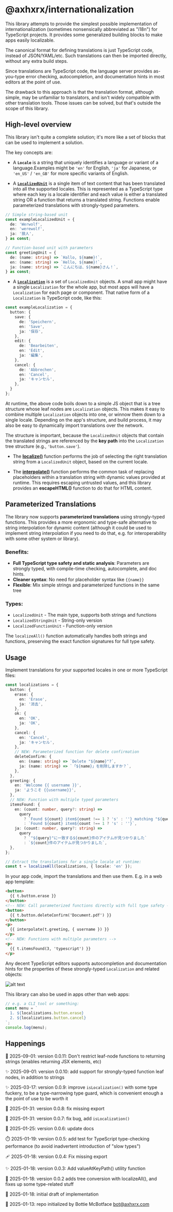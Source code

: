 # @axhxrx/internationalization

This library attempts to provide the simplest possible implementation of internationalization (sometimes nonsensically abbreviated as "i18n") for TypeScript projects. It provides some generalized building blocks to make apps easily localizable.

The canonical format for defining translations is just TypeScript code, instead of JSON/YAML/etc. Such translations can then be imported directly, without any extra build steps.

Since translations are TypeScript code, the language server provides as-you-type error checking, autocompletion, and documentation hints in most editors at the point of use.

The drawback to this approach is that the translation format, although simple, may be unfamiliar to translators, and isn't widely compatible with other translation tools. Those issues can be solved, but that's outside the scope of this library.

## High-level overview

This library isn't quite a complete solution; it's more like a set of blocks that can be used to implement a solution.

The key concepts are:

- A **`Locale`** is a string that uniquely identifies a language or variant of a language.Examples might be `'en'` for English, `'ja'` for Japanese, or `'en_US'` / `'en_GB'` for more specific variants of English.

- A [**`LocalizedUnit`**](./LocalizedUnit.ts) is a single item of text content that has been translated into all the supported locales. This is represented as a TypeScript type where each key is a locale identifier and each value is either a translated string OR a function that returns a translated string. Functions enable parameterized translations with strongly-typed parameters.

```ts
// Simple string-based unit
const exampleLocalizedUnit = {
  de: 'Werwolf',
  en: 'werewolf',
  ja: '狼人',
} as const;

// Function-based unit with parameters
const greetingUnit = {
  de: (name: string) => `Hallo, ${name}!`,
  en: (name: string) => `Hello, ${name}!`,
  ja: (name: string) => `こんにちは、${name}さん！`,
} as const;
```

- A [**`Localization`**](./Localization.ts) is a set of `LocalizedUnit` objects. A small app might have a single `Localization` for the whole app, but most apps will have a `Localization` for each page or component. That native form of a `Localization` is TypeScript code, like this:

```ts
const exampleLocalization = {
  button: {
    save: {
      de: 'Speichern',
      en: 'Save',
      ja: '保存',
    },
    edit: {
      de: 'Bearbeiten',
      en: 'Edit',
      ja: '編集',
    },
    cancel: {
      de: 'Abbrechen',
      en: 'Cancel',
      ja: 'キャンセル',
    },
  }
};
```

At runtime, the above code boils down to a simple JS object that is a tree structure whose leaf nodes are `Localization` objects. This makes it easy to combine multiple `Localization` objects into one, or winnow them down to a single locale. Depending on the app's structure, and build process, it may also be easy to dynamically import translations over the network.

The structure is important, because the `LocalizedUnit` objects that contain the translated strings are referenced by the **key path** into the `Localization` tree structure (e.g., `'button.save'`).

- The [**localize()**](./localize.ts) function performs the job of selecting the right translation string from a `LocalizedUnit` object, based on the current locale.

- The [**interpolate()**](./interpolate.ts) function performs the common task of replacing placeholders within a translation string with dynamic values provided at runtime. This requires escaping untrusted values, and this library provides an **escapeHTML()** function to do that for HTML content.

## Parameterized Translations

The library now supports **parameterized translations** using strongly-typed functions. This provides a more ergonomic and type-safe alternative to string interpolation for dynamic content (although it could be used to implement string interpolation if you need to do that, e.g. for interoperability with some other system or library).

### Benefits:
- **Full TypeScript type safety and static analysis**: Parameters are strongly typed, with compile-time checking, autocomplete, and doc hints.
- **Cleaner syntax**: No need for placeholder syntax like `{{name}}`
- **Flexible**: Mix simple strings and parameterized functions in the same tree

### Types:
- `LocalizedUnit` - The main type, supports both strings and functions
- `LocalizedStringUnit` - String-only version
- `LocalizedFunctionUnit` - Function-only version

The `localizeAll()` function automatically handles both strings and functions, preserving the exact function signatures for full type safety.

## Usage

Implement translations for your supported locales in one or more TypeScript files:

```ts
const localizations = {
  button: {
    erase: {
      en: 'Erase',
      ja: '消去',
    },
    ok: {
      en: 'OK',
      ja: 'OK',
    },
    cancel: {
      en: 'Cancel',
      ja: 'キャンセル',
    },
    // NEW: Parameterized function for delete confirmation
    deleteConfirm: {
      en: (name: string) => `Delete "${name}"?`,
      ja: (name: string) => `「${name}」を削除しますか？`,
    },
  },
  greeting: {
    en: 'Welcome {{ username }}',
    ja: 'ようこそ {{username}}',
  },
  // NEW: Function with multiple typed parameters
  itemsFound: {
    en: (count: number, query?: string) =>
      query
        ? `Found ${count} item${count !== 1 ? 's' : ''} matching "${query}"`
        : `Found ${count} item${count !== 1 ? 's' : ''}`,
    ja: (count: number, query?: string) =>
      query
        ? `"${query}"に一致する${count}件のアイテムが見つかりました`
        : `${count}件のアイテムが見つかりました`,
  },
};

// Extract the translations for a single locale at runtime:
const t = localizeAll(localizations, { locale: 'en' });
```

In your app code, import the translations and then use them. E.g. in a web app template:

```html
<button>
  {{ t.button.erase }}
</button>
<!-- NEW: Call parameterized functions directly with full type safety -->
<button>
  {{ t.button.deleteConfirm('Document.pdf') }}
</button>
<p>
  {{ interpolate(t.greeting, { username }) }}
</p>
<!-- NEW: Functions with multiple parameters -->
<p>
  {{ t.itemsFound(3, 'typescript') }}
</p>
```

Any decent TypeScript editors supports autocompletion and documentation hints for the properties of these strongly-typed `Localization` and related objects:

![alt text](README.screenshot.jpg)

This library can also be used in apps other than web apps:

```typescript
// e.g. a CLI tool or something:
const menu = `
  1. ${localizations.button.erase}
  2. ${localizations.button.cancel}
`;
console.log(menu);
```

## Happenings

🍒 2025-09-01: version 0.0.11: Don't restrict leaf-node functions to returning strings (enables returning JSX elements, etc)

✨ 2025-09-01: version 0.0.10: add support for strongly-typed function leaf nodes, in addition to strings

✨ 2025-03-17: version 0.0.9: improve `isLocalization()` with some type fuckery, to be a type-narrowing type guard, which is convenient enough a the point of use to be worth it

🔧 2025-01-31: version 0.0.8: fix missing export

🔧 2025-01-31: version 0.0.7: fix bug, add `isLocalization()`

📖 2025-01-25: version 0.0.6: update docs

⏱️ 2025-01-19: version 0.0.5: add test for TypeScript type-checking performance (to avoid inadvertent introduction of "slow types")

🩹 2025-01-18: version 0.0.4: Fix missing export

✨ 2025-01-18: version 0.0.3: Add valueAtKeyPath() utility function

👹 2025-01-18: version 0.0.2 adds tree conversion with localizeAll(), and fixes up some type-related stuff

👹 2025-01-18: initial draft of implementation

🤖 2025-01-13: repo initialized by Bottie McBotface bot@axhxrx.com
